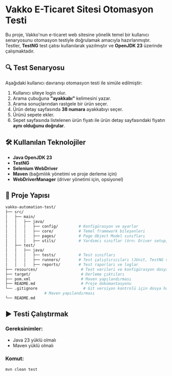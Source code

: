 # Vakko E-Ticaret Sitesi Otomasyon Testi

Bu proje, Vakko'nun e-ticaret web sitesine yönelik temel bir kullanıcı senaryosunu otomasyon testiyle doğrulamak amacıyla hazırlanmıştır. Testler, **TestNG** test çatısı kullanılarak yazılmıştır ve **OpenJDK 23** üzerinde çalışmaktadır.

## 🔍 Test Senaryosu

Aşağıdaki kullanıcı davranışı otomasyon testi ile simüle edilmiştir:

1. Kullanıcı siteye login olur.
2. Arama çubuğuna **"ayakkabı"** kelimesini yazar.
3. Arama sonuçlarından rastgele bir ürün seçer.
4. Ürün detay sayfasında **38 numara** ayakkabıyı seçer.
5. Ürünü sepete ekler.
6. Sepet sayfasında listelenen ürün fiyatı ile ürün detay sayfasındaki fiyatın **aynı olduğunu doğrular**.

## 🛠 Kullanılan Teknolojiler

- **Java OpenJDK 23**
- **TestNG**
- **Selenium WebDriver**
- **Maven** (bağımlılık yönetimi ve proje derleme için)
- **WebDriverManager** (driver yönetimi için, opsiyonel)

## 📁 Proje Yapısı

```bash
vakko-automation-test/
├── src/
│   ├── main/
│   │   ├── java/
│   │   │   ├── config/         # Konfigürasyon ve ayarlar  
│   │   │   ├── core/           # Temel framework bileşenleri  
│   │   │   ├── pages/          # Page Object Model sınıfları  
│   │   │   ├── utils/          # Yardımcı sınıflar (örn: Driver setup, veri yönetimi)  
│   ├── test/
│   │   ├── java/
│   │   │   ├── tests/          # Test sınıfları  
│   │   │   ├── runners/        # Test çalıştırıcıları (JUnit, TestNG vb.)  
│   │   │   ├── reports/        # Test raporları ve loglar  
├── resources/                   # Test verileri ve konfigürasyon dosyaları  
├── target/                      # Derleme çıktıları  
├── pom.xml                      # Maven yapılandırması  
├── README.md                    # Proje dokümantasyonu  
└── .gitignore                    # Git versiyon kontrolü için dosya hariç tutma  
                 # Maven yapılandırması
└── README.md
```

## ▶️ Testi Çalıştırmak

### Gereksinimler:
- Java 23 yüklü olmalı
- Maven yüklü olmalı

### Komut:

```bash
mvn clean test
```
